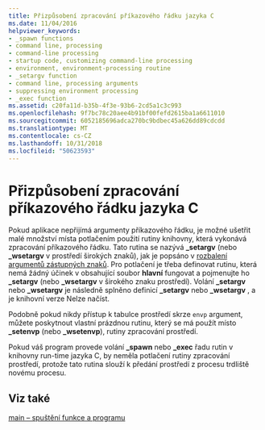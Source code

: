 ```yaml
---
title: Přizpůsobení zpracování příkazového řádku jazyka C
ms.date: 11/04/2016
helpviewer_keywords:
- _spawn functions
- command line, processing
- command-line processing
- startup code, customizing command-line processing
- environment, environment-processing routine
- _setargv function
- command line, processing arguments
- suppressing environment processing
- _exec function
ms.assetid: c20fa11d-b35b-4f3e-93b6-2cd5a1c3c993
ms.openlocfilehash: 9f7bc78c20aee4b91bf00fefd2615ba1a6611010
ms.sourcegitcommit: 6052185696adca270bc9bdbec45a626dd89cdcdd
ms.translationtype: MT
ms.contentlocale: cs-CZ
ms.lasthandoff: 10/31/2018
ms.locfileid: "50623593"
---
```

# <a name="customizing-c-command-line-processing"></a>Přizpůsobení zpracování příkazového řádku jazyka C

Pokud aplikace nepřijímá argumenty příkazového řádku, je možné ušetřit malé množství místa potlačením použití rutiny knihovny, která vykonává zpracování příkazového řádku. Tato rutina se nazývá **_setargv** (nebo **_wsetargv** v prostředí širokých znaků), jak je popsáno v [rozbalení argumentů zástupných znaků](../c-language/expanding-wildcard-arguments.md). Pro potlačení je třeba definovat rutinu, která nemá žádný účinek v obsahující soubor **hlavní** fungovat a pojmenujte ho **_setargv** (nebo **_wsetargv** v širokého znaku prostředí). Volání **_setargv** nebo **_wsetargv** je následně splněno definicí **_setargv** nebo **_wsetargv** , a je knihovní verze Nelze načíst.

Podobně pokud nikdy přístup k tabulce prostředí skrze `envp` argument, můžete poskytnout vlastní prázdnou rutinu, který se má použít místo **_setenvp** (nebo **_wsetenvp**), rutiny zpracování prostředí.

Pokud váš program provede volání **_spawn** nebo **_exec** řadu rutin v knihovny run-time jazyka C, by neměla potlačení rutiny zpracování prostředí, protože tato rutina slouží k předání prostředí z procesu trdliště novému procesu.

## <a name="see-also"></a>Viz také

[main – spuštění funkce a programu](../c-language/main-function-and-program-execution.md)